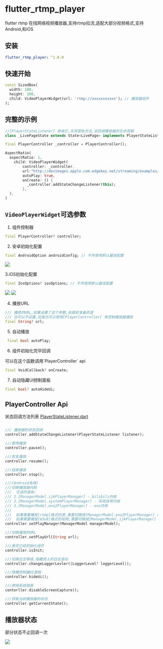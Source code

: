 # flutter_rtmp_player

flutter rtmp 在线网络视频播放器,支持rtmp拉流,适配大部分视频格式,支持Android,和iOS

## 安装

```yaml
flutter_rtmp_player: ^1.0.0
```

## 快速开始


```dart
const SizedBox(
  width: 100,
  height: 100,
  child: VideoPlayerWidget(url: 'rtmp://xxxxxxxxxxx'); // 播放器组件
);
```

## 完整的示例
```dart
//[PlayerStateListener] 继承它,实现那些方法,会回调播放器的生命周期
class _LivePageState extends State<LivePage> implements PlayerStateListener{}

final PlayerController _controller = PlayerController();

AspectRatio(
  aspectRatio: 1,
    child: VideoPlayerWidget(
        controller: _controller,
        url:"http://devimages.apple.com.edgekey.net/streaming/examples/bipbop_4x3/gear2/prog_index.m3u8",
        autoPlay: true,
        onCreate: () {
          _controller.addStateChangeListener(this);
        },
  ),
)
```

## `VideoPlayerWidget`可选参数

1. 组件控制器
```dart
final PlayerController? controller; 
```
2. 安卓初始化配置

```dart
final AndroidOption androidConfig; // 不传使用默认最佳配置
```
<img src="https://s1.ax1x.com/2022/05/17/O4ZIzT.png">

3.iOS初始化配置
```dart
final IosOptions? iosOptions; // 不传使用默认最佳配置
```
<img src="https://s1.ax1x.com/2022/05/17/O4ecp6.png">
<img src="https://s1.ax1x.com/2022/05/17/O4eXng.png">

4. 播放URL
```dart
/// 播放的URL,如果设置了这个参数,会提前准备资源
/// 也可以不设置,后面也可以使用[PlayerController] 来控制播放器播放
final String? url;
```
5. 自动播放
```dart
 final bool autoPlay; 
```

6. 组件初始化完毕回调

<p>
可以在这个函数调用`PlayerController` api
</p>

```dart
final VoidCallback? onCreate; 
```

7. 自动隐藏UI控制面板
```dart
final bool? autoHideUi; 
```

## PlayerController Api

状态回调方法列表
[PlayerStateListener.dart](https://github.com/mdddj/flutter_rtmp_plugin/blob/master/lib/service/status_listener.dart)

```dart

/// 播放器的状态回调
controller.addStateChangeListener(PlayerStateListener listener);

///暂停播放
controller.pause();

///恢复播放
controller.resume();

///结束播放
controller.stop();

///(Android有效)
///切换播放器内核
///  可选的值有:
/// 1.[ManagerModel.ijkPlayerManager] - bilibili内核
/// 2.[ManagerModel.systemPlayerManager] - 系统自带内核
/// 3.[ManagerModel.exo2PlayerManager] - exo内核
/// 
///  如果需要播放[rtmp]格式的源,需要切换成[ManagerModel.exo2PlayerManager] 内核,否则会无法播放
///  如果需要播放[m3u8]格式的视频,需要切换成[ManagerModel.ijkPlayerManager] 内核
controller.setPlayManager(ManagerModel managerModel);

///切换播放的URL
controller.setPlayUrl(String url);

///是否已经初始化组件
controller.isInit;

///切换日志等级,隐藏烦人的日志滚动
controller.changeLoggerLevler({LoggerLevel? loggerLevel});

///隐藏控制器UI面板
controller.hideUi();

///禁用系统锁屏
contorller.disableScreenCapture();

///获取当前播放器的状态
controller.getCurrentState();
```
## 播放器状态

部分状态不止回调一次

<img src="https://s1.ax1x.com/2022/05/17/O4uzAH.png">